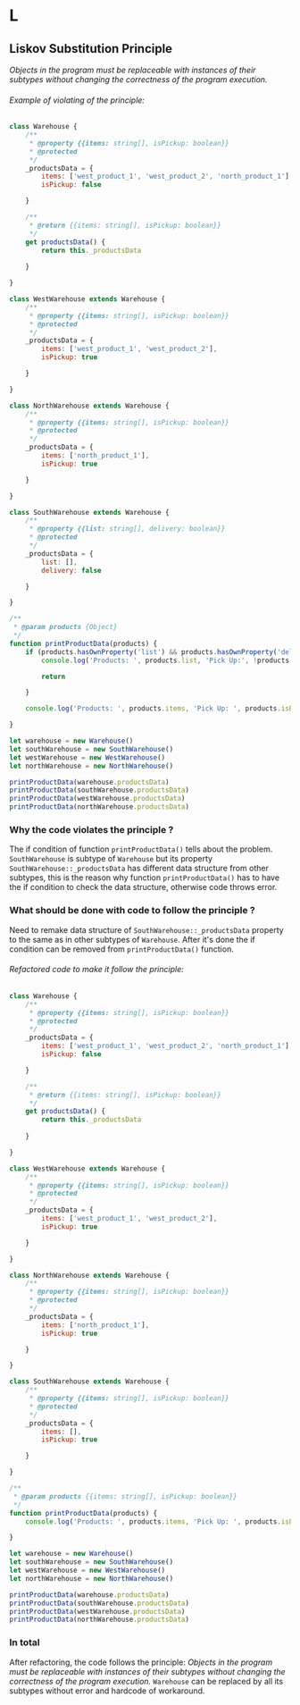 # L

## Liskov Substitution Principle

_Objects in the program must be replaceable with instances of their subtypes without changing the correctness of the
program execution._

###### Example of violating of the principle:

```js
class Warehouse {
    /**
     * @property {{items: string[], isPickup: boolean}}
     * @protected
     */
    _productsData = {
        items: ['west_product_1', 'west_product_2', 'north_product_1'],
        isPickup: false

    }

    /**
     * @return {{items: string[], isPickup: boolean}}
     */
    get productsData() {
        return this._productsData
        
    }

}

class WestWarehouse extends Warehouse {
    /**
     * @property {{items: string[], isPickup: boolean}}
     * @protected
     */
    _productsData = {
        items: ['west_product_1', 'west_product_2'],
        isPickup: true

    }

}

class NorthWarehouse extends Warehouse {
    /**
     * @property {{items: string[], isPickup: boolean}}
     * @protected
     */
    _productsData = {
        items: ['north_product_1'],
        isPickup: true

    }

}

class SouthWarehouse extends Warehouse {
    /**
     * @property {{list: string[], delivery: boolean}}
     * @protected
     */
    _productsData = {
        list: [],
        delivery: false

    }

}

/**
 * @param products {Object}
 */
function printProductData(products) {
    if (products.hasOwnProperty('list') && products.hasOwnProperty('delivery')) {
        console.log('Products: ', products.list, 'Pick Up:', !products.delivery)

        return

    }

    console.log('Products: ', products.items, 'Pick Up: ', products.isPickup)

}

let warehouse = new Warehouse()
let southWarehouse = new SouthWarehouse()
let westWarehouse = new WestWarehouse()
let northWarehouse = new NorthWarehouse()

printProductData(warehouse.productsData)
printProductData(southWarehouse.productsData)
printProductData(westWarehouse.productsData)
printProductData(northWarehouse.productsData)
```

### Why the code violates the principle ?

The if condition of function `printProductData()` tells about the problem. `SouthWarehouse` is subtype of `Warehouse`
but its property `SouthWarehouse::_productsData` has different data structure from other subtypes, this is the reason
why function `printProductData()` has to have the if condition to check the data structure, otherwise code throws error.

### What should be done with code to follow the principle ?

Need to remake data structure of `SouthWarehouse::_productsData` property to the same as in other subtypes
of `Warehouse`. After it's done the if condition can be removed from `printProductData()` function.

###### Refactored code to make it follow the principle:

```js
class Warehouse {
    /**
     * @property {{items: string[], isPickup: boolean}}
     * @protected
     */
    _productsData = {
        items: ['west_product_1', 'west_product_2', 'north_product_1'],
        isPickup: false

    }

    /**
     * @return {{items: string[], isPickup: boolean}}
     */
    get productsData() {
        return this._productsData
        
    }

}

class WestWarehouse extends Warehouse {
    /**
     * @property {{items: string[], isPickup: boolean}}
     * @protected
     */
    _productsData = {
        items: ['west_product_1', 'west_product_2'],
        isPickup: true

    }

}

class NorthWarehouse extends Warehouse {
    /**
     * @property {{items: string[], isPickup: boolean}}
     * @protected
     */
    _productsData = {
        items: ['north_product_1'],
        isPickup: true

    }

}

class SouthWarehouse extends Warehouse {
    /**
     * @property {{items: string[], isPickup: boolean}}
     * @protected
     */
    _productsData = {
        items: [],
        isPickup: true

    }

}

/**
 * @param products {{items: string[], isPickup: boolean}}
 */
function printProductData(products) {
    console.log('Products: ', products.items, 'Pick Up: ', products.isPickup)

}

let warehouse = new Warehouse()
let southWarehouse = new SouthWarehouse()
let westWarehouse = new WestWarehouse()
let northWarehouse = new NorthWarehouse()

printProductData(warehouse.productsData)
printProductData(southWarehouse.productsData)
printProductData(westWarehouse.productsData)
printProductData(northWarehouse.productsData)
```
### In total

After refactoring, the code follows the principle: _Objects in the program must be replaceable with instances of their
subtypes without changing the correctness of the program execution._
`Warehouse` can be replaced by all its subtypes without error and hardcode of workaround.